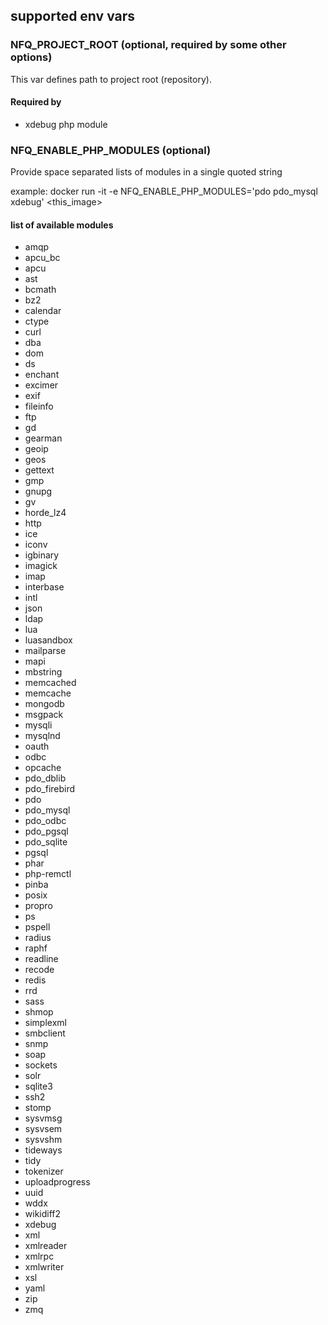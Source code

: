 

## supported env vars


### NFQ_PROJECT_ROOT (optional, required by some other options)

This var defines path to project root (repository).

#### Required by

* xdebug php module


### NFQ_ENABLE_PHP_MODULES (optional)

Provide space separated lists of modules in a single quoted string

example:
    docker run -it -e NFQ_ENABLE_PHP_MODULES='pdo pdo_mysql xdebug' <this_image>

#### list of available modules

* amqp
* apcu_bc
* apcu
* ast
* bcmath
* bz2
* calendar
* ctype
* curl
* dba
* dom
* ds
* enchant
* excimer
* exif
* fileinfo
* ftp
* gd
* gearman
* geoip
* geos
* gettext
* gmp
* gnupg
* gv
* horde_lz4
* http
* ice
* iconv
* igbinary
* imagick
* imap
* interbase
* intl
* json
* ldap
* lua
* luasandbox
* mailparse
* mapi
* mbstring
* memcached
* memcache
* mongodb
* msgpack
* mysqli
* mysqlnd
* oauth
* odbc
* opcache
* pdo_dblib
* pdo_firebird
* pdo
* pdo_mysql
* pdo_odbc
* pdo_pgsql
* pdo_sqlite
* pgsql
* phar
* php-remctl
* pinba
* posix
* propro
* ps
* pspell
* radius
* raphf
* readline
* recode
* redis
* rrd
* sass
* shmop
* simplexml
* smbclient
* snmp
* soap
* sockets
* solr
* sqlite3
* ssh2
* stomp
* sysvmsg
* sysvsem
* sysvshm
* tideways
* tidy
* tokenizer
* uploadprogress
* uuid
* wddx
* wikidiff2
* xdebug
* xml
* xmlreader
* xmlrpc
* xmlwriter
* xsl
* yaml
* zip
* zmq


